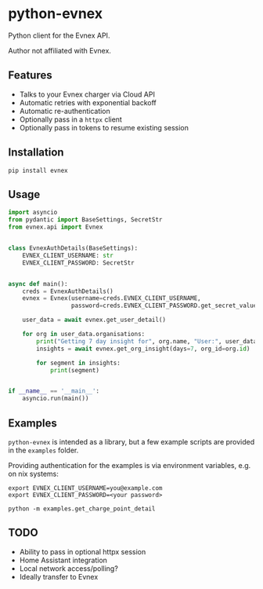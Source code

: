 # python-evnex

Python client for the Evnex API.

Author not affiliated with Evnex.

## Features 

- Talks to your Evnex charger via Cloud API
- Automatic retries with exponential backoff
- Automatic re-authentication
- Optionally pass in a `httpx` client
- Optionally pass in tokens to resume existing session

## Installation

```
pip install evnex
```


## Usage

```python
import asyncio
from pydantic import BaseSettings, SecretStr
from evnex.api import Evnex


class EvnexAuthDetails(BaseSettings):
    EVNEX_CLIENT_USERNAME: str
    EVNEX_CLIENT_PASSWORD: SecretStr


async def main():
    creds = EvnexAuthDetails()
    evnex = Evnex(username=creds.EVNEX_CLIENT_USERNAME,
                  password=creds.EVNEX_CLIENT_PASSWORD.get_secret_value())

    user_data = await evnex.get_user_detail()

    for org in user_data.organisations:
        print("Getting 7 day insight for", org.name, "User:", user_data.name)
        insights = await evnex.get_org_insight(days=7, org_id=org.id)

        for segment in insights:
            print(segment)


if __name__ == '__main__':
    asyncio.run(main())
```

## Examples

`python-evnex` is intended as a library, but a few example scripts are provided in the `examples` folder.

Providing authentication for the examples is via environment variables, e.g. on nix systems:

```
export EVNEX_CLIENT_USERNAME=you@example.com
export EVNEX_CLIENT_PASSWORD=<your password>

python -m examples.get_charge_point_detail
```

## TODO

- Ability to pass in optional httpx session
- Home Assistant integration
- Local network access/polling?
- Ideally transfer to Evnex
